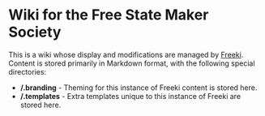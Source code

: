 # Wiki for the Free State Maker Society

This is a wiki whose display and modifications are managed by [Freeki](https://github.com/jdcasey/freeki). Content is stored primarily in Markdown format, with the following special directories:

- **/.branding**  - Theming for this instance of Freeki content is stored here.
- **/.templates** - Extra templates unique to this instance of Freeki are stored here.
